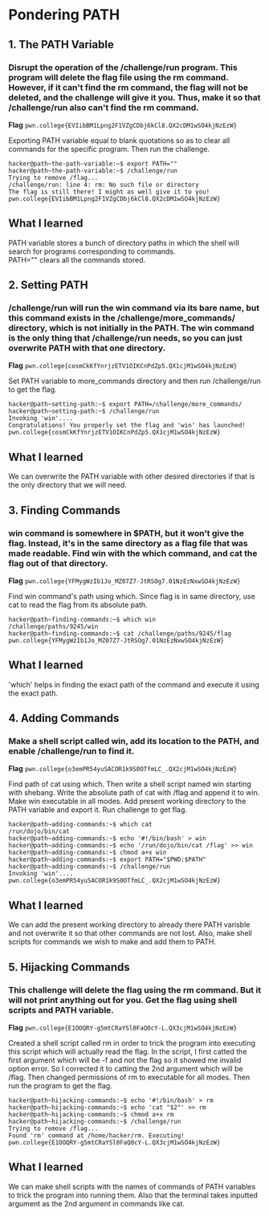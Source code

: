# Pondering PATH

## 1. The PATH Variable

### Disrupt the operation of the /challenge/run program. This program will delete the flag file using the rm command. However, if it can't find the rm command, the flag will not be deleted, and the challenge will give it you. Thus, make it so that /challenge/run also can't find the rm command.

**Flag** `pwn.college{EVIibBM1Lpng2F1VZgCDbj6kCl8.QX2cDM1wSO4kjNzEzW}`

Exporting PATH variable equal to blank quotations so as to clear all commands for the specific program. Then run the challenge.

```
hacker@path~the-path-variable:~$ export PATH=""
hacker@path~the-path-variable:~$ /challenge/run
Trying to remove /flag...
/challenge/run: line 4: rm: No such file or directory
The flag is still there! I might as well give it to you!
pwn.college{EVIibBM1Lpng2F1VZgCDbj6kCl8.QX2cDM1wSO4kjNzEzW}
```
## What I learned
PATH variable stores a bunch of directory paths in which the shell will search for programs corresponding to commands.  
PATH="" clears all the commands stored.


## 2. Setting PATH

### /challenge/run will run the win command via its bare name, but this command exists in the /challenge/more_commands/ directory, which is not initially in the PATH. The win command is the only thing that /challenge/run needs, so you can just overwrite PATH with that one directory.

**Flag** `pwn.college{cosmCkKfYnrjzETV1OIKCnPdZp5.QX1cjM1wSO4kjNzEzW}`

Set PATH variable to more_commands directory and then run /challenge/run to get the flag.

```
hacker@path~setting-path:~$ export PATH=/challenge/more_commands/
hacker@path~setting-path:~$ /challenge/run
Invoking 'win'....
Congratulations! You properly set the flag and 'win' has launched!
pwn.college{cosmCkKfYnrjzETV1OIKCnPdZp5.QX1cjM1wSO4kjNzEzW}
```
## What I learned
We can overwrite the PATH variable with other desired directories if that is the only directory that we will need.


## 3. Finding Commands

### win command is somewhere in $PATH, but it won't give the flag. Instead, it's in the same directory as a flag file that was made readable. Find win with the which command, and cat the flag out of that directory.

**Flag** `pwn.college{YFMygWzIb1Jo_MZ07Z7-JtRSOg7.01NzEzNxwSO4kjNzEzW}`

Find win command's path using which. Since flag is in same directory, use cat to read the flag from its absolute path.

```
hacker@path~finding-commands:~$ which win
/challenge/paths/9245/win
hacker@path~finding-commands:~$ cat /challenge/paths/9245/flag
pwn.college{YFMygWzIb1Jo_MZ07Z7-JtRSOg7.01NzEzNxwSO4kjNzEzW}
```
## What I learned
'which' helps in finding the exact path of the command and execute it using the exact path.


## 4. Adding Commands

### Make a shell script called win, add its location to the PATH, and enable /challenge/run to find it.

**Flag** `pwn.college{o3emPR54yuSACOR1k9S0OTfmLC_.QX2cjM1wSO4kjNzEzW}`

Find path of cat using which. Then write a shell script named win starting with shebang. Write the absolute path of cat with /flag and append it to win. Make win executable in all modes. Add present working directory to the PATH variable and export it. Run challenge to get flag.

```
hacker@path~adding-commands:~$ which cat
/run/dojo/bin/cat
hacker@path~adding-commands:~$ echo '#!/bin/bash' > win
hacker@path~adding-commands:~$ echo '/run/dojo/bin/cat /flag' >> win
hacker@path~adding-commands:~$ chmod a+x win
hacker@path~adding-commands:~$ export PATH="$PWD:$PATH"
hacker@path~adding-commands:~$ /challenge/run
Invoking 'win'....
pwn.college{o3emPR54yuSACOR1k9S0OTfmLC_.QX2cjM1wSO4kjNzEzW}
```
## What I learned
We can add the present working directory to already there PATH varisble and not overwrite it so that other commands are not lost. Also, make shell scripts for commands we wish to make and add them to PATH.


## 5. Hijacking Commands

### This challenge will delete the flag using the rm command. But it will not print anything out for you. Get the flag using shell scripts and PATH variable.

**Flag** `pwn.college{E1OOQRY-g5mtCRaYSl0FaQ0cY-L.QX3cjM1wSO4kjNzEzW}`

Created a shell script called rm in order to trick the program into executing this script which will actually read the flag. In the script, I first catted the first argument which will be -f and not the flag so it showed me invalid option error. So I corrected it to catting the 2nd argument which will be /flag. Then changed permissions of rm to executable for all modes. Then run the program to get the flag.

```
hacker@path~hijacking-commands:~$ echo '#!/bin/bash' > rm
hacker@path~hijacking-commands:~$ echo 'cat "$2"' >> rm
hacker@path~hijacking-commands:~$ chmod a+x rm
hacker@path~hijacking-commands:~$ /challenge/run
Trying to remove /flag...
Found 'rm' command at /home/hacker/rm. Executing!
pwn.college{E1OOQRY-g5mtCRaYSl0FaQ0cY-L.QX3cjM1wSO4kjNzEzW}
```
## What I learned
We can make shell scripts with the names of commands of PATH variables to trick the program into running them. Also that the terminal takes inputted argument as the 2nd argument in commands like cat.